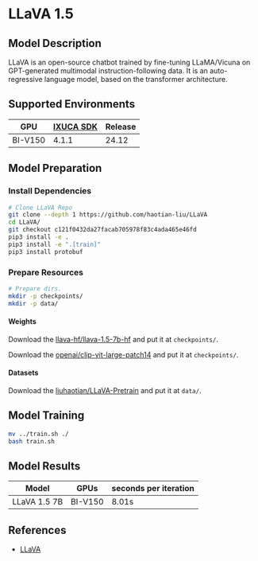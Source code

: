 # LLaVA 1.5

## Model Description

LLaVA is an open-source chatbot trained by fine-tuning LLaMA/Vicuna on GPT-generated multimodal
instruction-following data. It is an auto-regressive language model, based on the transformer
architecture.

## Supported Environments

| GPU    | [IXUCA SDK](https://gitee.com/deep-spark/deepspark#%E5%A4%A9%E6%95%B0%E6%99%BA%E7%AE%97%E8%BD%AF%E4%BB%B6%E6%A0%88-ixuca) | Release |
|--------|-----------|---------|
| BI-V150 | 4.1.1     |  24.12  |

## Model Preparation

### Install Dependencies

```bash
# Clone LLaVA Repo
git clone --depth 1 https://github.com/haotian-liu/LLaVA
cd LLaVA/
git checkout c121f0432da27facab705978f83c4ada465e46fd
pip3 install -e .
pip3 install -e ".[train]"
pip3 install protobuf
```

### Prepare Resources

```bash
# Prepare dirs.
mkdir -p checkpoints/
mkdir -p data/
```

#### Weights

Download the [llava-hf/llava-1.5-7b-hf](https://huggingface.co/llava-hf/llava-1.5-7b-hf) and put it
at `checkpoints/`.

Download the [openai/clip-vit-large-patch14](https://huggingface.co/openai/clip-vit-large-patch14)
and put it at `checkpoints/`.

#### Datasets

Download the [liuhaotian/LLaVA-Pretrain](https://huggingface.co/datasets/liuhaotian/LLaVA-Pretrain)
and put it at `data/`.


## Model Training

```bash
mv ../train.sh ./
bash train.sh
```

## Model Results

| Model        | GPUs    | seconds per iteration |
| ------------ | ------- | --------------------- |
| LLaVA 1.5 7B | BI-V150 | 8.01s                 |

## References

- [LLaVA](https://github.com/haotian-liu/LLaVA)
